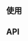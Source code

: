 <!--
 * @Description: 文件上传
 * @Author: panrui
 * @Date: 2021-06-04 18:10:36
 * @LastEditTime: 2021-06-04 18:10:52
 * @LastEditors: panrui
 * 不忘初心,不负梦想
-->

## 使用

## API
